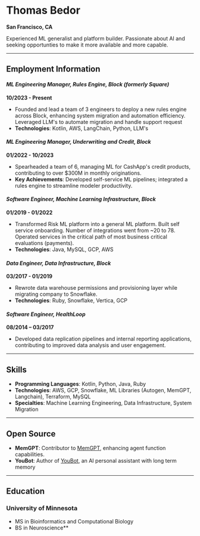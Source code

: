 # Thomas Bedor
**San Francisco, CA**

Experienced ML generalist and platform builder. Passionate about AI and seeking opportunties to make it more available and more capable.

---

## Employment Information

#### _ML Engineering Manager, Rules Engine, Block (formerly Square)_
**10/2023 - Present**
- Founded and lead a team of 3 engineers to deploy a new rules engine across Block, enhancing system migration and automation efficiency. Leveraged LLM's to automate migration and handle support request
- **Technologies**: Kotlin, AWS, LangChain, Python, LLM's

#### _ML Engineering Manager, Underwriting and Credit, Block_
**01/2022 - 10/2023**
- Spearheaded a team of 6, managing ML for CashApp's credit products, contributing to over $300M in monthly originations.
- **Key Achievements**: Developed self-service ML pipelines; integrated a rules engine to streamline modeler productivity.

#### _Software Engineer, Machine Learning Infrastructure, Block_
**01/2019 - 01/2022**
- Transformed Risk ML platform into a general ML platform. Built self service onboarding. Number of integrations went from ~20 to 78. Operated services in the critical path of most business critical evaluations (payments).
- **Technologies**: Java, MySQL, GCP, AWS

#### _Data Engineer, Data Infrastructure, Block_
**03/2017 - 01/2019**
- Rewrote data warehouse permissions and provisioning layer while migrating company to Snowflake.
- **Technologies**: Ruby, Snowflake, Vertica, GCP

#### _Software Engineer, HealthLoop_
**08/2014 – 03/2017**
- Developed data replication pipelines and internal reporting applications, contributing to improved data analysis and user engagement.

---

## Skills
- **Programming Languages**: Kotlin, Python, Java, Ruby
- **Technologies**: AWS, GCP, Snowflake, ML Libraries (Autogen, MemGPT, Langchain), Terraform, MySQL
- **Specialties**: Machine Learning Engineering, Data Infrastructure, System Migration

---

## Open Source
- **MemGPT**: Contributor to [MemGPT](https://github.com/cpacker/MemGPT), enhancing agent function capabilities.
- **YouBot**: Author of [YouBot](https://github.com/tombedor/youbot/tree/main), an AI personal assistant with long term memory

---

## Education
### University of Minnesota
- MS in Bioinformatics and Computational Biology
- BS in Neuroscience**
